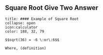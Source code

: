 ## Square Root Give Two Answer
```ad-note (formula-notes?)
title: #### Example of Square Root
collapse: open 
icon:calculator
color: 188, 32, 79

$$sqrt(36) = -6 \:or\:6$$ 

Where, (definition)
``` 